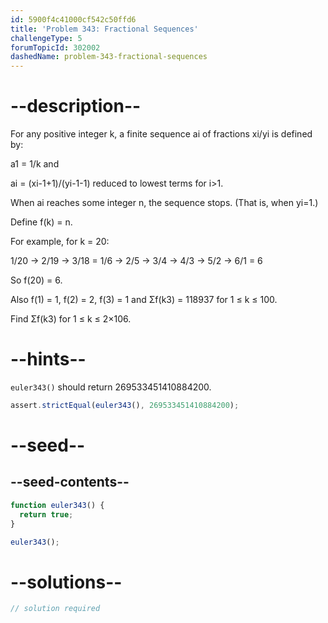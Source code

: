 ```yaml
---
id: 5900f4c41000cf542c50ffd6
title: 'Problem 343: Fractional Sequences'
challengeType: 5
forumTopicId: 302002
dashedName: problem-343-fractional-sequences
---
```


# --description--

For any positive integer k, a finite sequence ai of fractions xi/yi is defined by:

a1 = 1/k and

ai = (xi-1+1)/(yi-1-1) reduced to lowest terms for i>1.

When ai reaches some integer n, the sequence stops. (That is, when yi=1.)

Define f(k) = n.

For example, for k = 20:

1/20 → 2/19 → 3/18 = 1/6 → 2/5 → 3/4 → 4/3 → 5/2 → 6/1 = 6

So f(20) = 6.

Also f(1) = 1, f(2) = 2, f(3) = 1 and Σf(k3) = 118937 for 1 ≤ k ≤ 100.

Find Σf(k3) for 1 ≤ k ≤ 2×106.

# --hints--

`euler343()` should return 269533451410884200.

```js
assert.strictEqual(euler343(), 269533451410884200);
```

# --seed--

## --seed-contents--

```js
function euler343() {
  return true;
}

euler343();
```

# --solutions--

```js
// solution required
```
